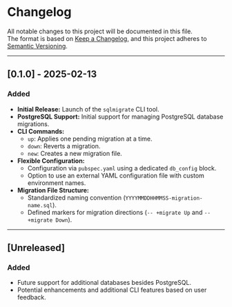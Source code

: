 # Changelog

All notable changes to this project will be documented in this file.  
The format is based on [Keep a Changelog](https://keepachangelog.com/en/1.0.0/), and this project adheres to [Semantic Versioning](https://semver.org/).

---

## [0.1.0] - 2025-02-13

### Added
- **Initial Release:** Launch of the `sqlmigrate` CLI tool.
- **PostgreSQL Support:** Initial support for managing PostgreSQL database migrations.
- **CLI Commands:**  
  - `up`: Applies one pending migration at a time.  
  - `down`: Reverts a migration.  
  - `new`: Creates a new migration file.
- **Flexible Configuration:**  
  - Configuration via `pubspec.yaml` using a dedicated `db_config` block.
  - Option to use an external YAML configuration file with custom environment names.
- **Migration File Structure:**  
  - Standardized naming convention (`YYYYMMDDHHMMSS-migration-name.sql`).
  - Defined markers for migration directions (`-- +migrate Up` and `-- +migrate Down`).

---

## [Unreleased]

### Added
- Future support for additional databases besides PostgreSQL.
- Potential enhancements and additional CLI features based on user feedback.
